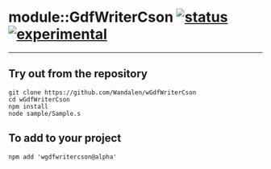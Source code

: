 
# module::GdfWriterCson  [![status](https://github.com/Wandalen/wGdfWriterCson/workflows/publish/badge.svg)](https://github.com/Wandalen/wGdfWriterCson/actions?query=workflow%3Apublish) [![experimental](https://img.shields.io/badge/stability-experimental-orange.svg)](https://github.com/emersion/stability-badges#experimental)

___

## Try out from the repository
```
git clone https://github.com/Wandalen/wGdfWriterCson
cd wGdfWriterCson
npm install
node sample/Sample.s
```

## To add to your project
```
npm add 'wgdfwritercson@alpha'
```




